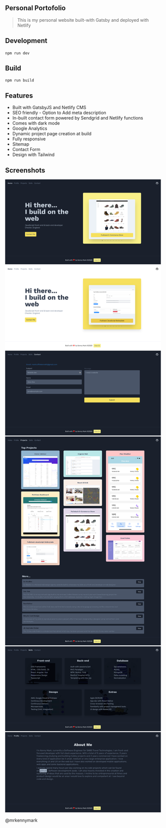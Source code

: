 

## Personal Portofolio

> This is my personal website built-with Gatsby and deployed with Netlify


## Development
`npm run dev`

## Build
`npm run build`

## Features
- Built with GatsbyJS and Netlify CMS
- SEO friendly - Option to Add meta description
- In-built contact form powered by Sendgrid and Netlify functions
- Comes with dark mode
- Google Analytics
- Dynamic project page creation at build
- Fully responsive
- Sitemap
- Contact Form
- Design with Tailwind


## Screenshots

![home](screenshots/home.png)
![home](screenshots/home-light.png)
![contact](screenshots/contact.png)
![projects](screenshots/projects.png)
![contact](screenshots/skills.png)
![profile](screenshots/profile.png)


@mrkennymark